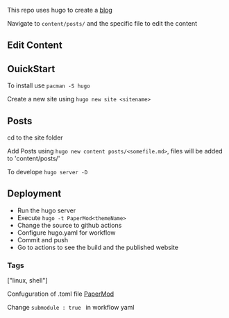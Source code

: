 This repo uses hugo to create a [blog](https://theaverageroboticist.github.io/)

Navigate to `content/posts/` and the specific file to edit the content

## Edit Content


## OuickStart

To install use `pacman -S hugo`

Create a new site using `hugo new site <sitename>`

## Posts

cd to the site folder

Add Posts using `hugo new content posts/<somefile.md>`, files will be added to 'content/posts/'

To develope `hugo server -D`

## Deployment 

- Run the hugo server
- Execute `hugo -t PaperMod<themeName>` 
- Change the source to github actions
- Configure hugo.yaml for workflow
- Commit and push
- Go to actions to see the build and the published website

### Tags

["linux, shell"]

Confuguration of .toml file [PaperMod](https://github.com/adityatelange/hugo-PaperMod/wiki/Features#home-info-mode)

Change `submodule : true ` in workflow yaml
